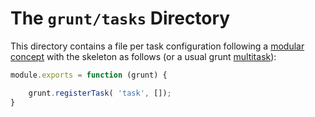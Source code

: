 # The `grunt/tasks` Directory

This directory contains a file per task configuration following a [modular concept][eddify]
with the skeleton as follows (or a usual grunt [multitask](http://gruntjs.com/creating-tasks#multi-tasks)):

```javascript
module.exports = function (grunt) {

    grunt.registerTask( 'task', []);
}
```



[eddify]: http://eddify.me/posts/better-grunt-files-for-organised-developers.html
